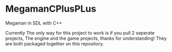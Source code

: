 # MegamanCPlusPLus
Megaman in SDL with C++

Currently The only way for this project to work is if you pull 2 seperate projects,
The engine and the game projects, thanks for understanding!
They are both packaged together on this repository.

